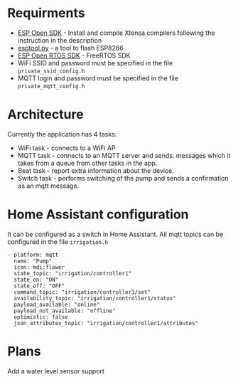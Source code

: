 
# Requirments

 - [ESP Open SDK](https://github.com/pfalcon/esp-open-sdk/) - Install and compile Xtensa compilers following the instruction in the description
 - [esptool.py](https://github.com/espressif/esptool) - a tool to flash ESP8266
 - [ESP Open RTOS SDK](https://github.com/SuperHouse/esp-open-rtos) - FreeRTOS SDK
 - WiFi SSID and password must be specified in the file `private_ssid_config.h`
 - MQTT login and password must be specified in the file `private_mqtt_config.h`

# Architecture

 Currently the application has 4 tasks:
  - WiFi task - connects to a WiFi AP
  - MQTT task - connects to an MQTT server and sends. messages which it takes from a queue from other tasks in the app.
  - Beat task - report extra information about the device.
  - Switch task - performs switching of the pump and sends a confirmation as an mqtt message.

# Home Assistant configuration

It can be configured as a switch in Home Assistant. All mqtt topics can be configured in the file `irrigation.h`

```
- platform: mqtt
  name: "Pump"
  icon: mdi:flower
  state_topic: "irrigation/controller1"
  state_on: "ON"
  state_off: "OFF"
  command_topic: "irrigation/controller1/set"
  availability_topic: "irrigation/controller1/status"
  payload_available: "online"
  payload_not_available: "offline"
  optimistic: false
  json_attributes_topic: "irrigation/controller1/attributes"
  ```

# Plans

Add a water level sensor support
